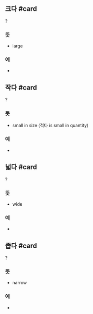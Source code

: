 ## 크다 #card
?
### 뜻
- large
### 예
-
<!--SR:!2025-03-06,12,270-->

## 작다 #card
?
### 뜻
- small in size (적다 is small in quantity)
### 예
-
<!--SR:!2025-03-05,11,270-->

## 넓다 #card
?
### 뜻
- wide
### 예
-
<!--SR:!2025-03-03,9,250-->

## 좁다 #card
?
### 뜻
- narrow
### 예
-
<!--SR:!2025-03-02,8,250-->
